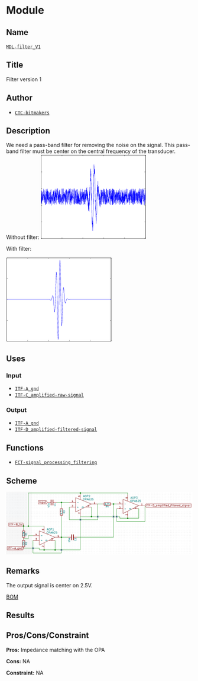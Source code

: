 # Module
<!---![](viewme.png)--->

## Name
[`MDL-filter_V1`]()

## Title
Filter version 1

## Author
* [`CTC-bitmakers`]()

## Description
We need a pass-band filter for removing the noise on the signal. This pass-band filter must be center on the central frequency of the transducer. Without filter:
![](./images/noisy_signal.png)

With filter:

![](./images/signal.png)

## Uses
### Input
* [`ITF-A_gnd`]()
* [`ITF-C_amplified-raw-signal`]()

### Output
* [`ITF-A_gnd`]()
* [`ITF-D_amplified-filtered-signal`]()

## Functions
* [`FCT-signal_processing_filtering`]()

## Scheme
![](./images/scheme.png)

## Remarks
The output signal is center on 2.5V.

[BOM](./src/MDL-filter_v2.csv)

## Results

## Pros/Cons/Constraint

**Pros:** Impedance matching with the OPA

**Cons:** NA

**Constraint:** NA
